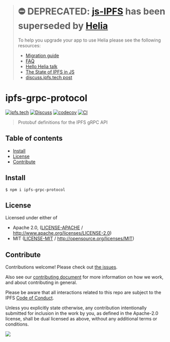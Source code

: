 > # ⛔️ DEPRECATED: [js-IPFS](https://github.com/ipfs/js-ipfs) has been superseded by [Helia](https://github.com/ipfs/helia) <!-- omit in toc -->
>
> To help you upgrade your app to use Helia please see the following resources:
>
>  - [Migration guide](https://github.com/ipfs/helia/wiki/%F0%9F%9A%9B-Migrating-from-js-IPFS)
>  - [FAQ](https://github.com/ipfs/helia/wiki/%E2%9D%93-FAQ)
>  - [Hello Helia talk](https://www.youtube.com/watch?v=T_FlhkLSgH8)
>  - [The State of IPFS in JS](https://blog.ipfs.tech/state-of-ipfs-in-js/)
>  - [discuss.ipfs.tech post](..)

# ipfs-grpc-protocol <!-- omit in toc -->

[![ipfs.tech](https://img.shields.io/badge/project-IPFS-blue.svg?style=flat-square)](https://ipfs.tech)
[![Discuss](https://img.shields.io/discourse/https/discuss.ipfs.tech/posts.svg?style=flat-square)](https://discuss.ipfs.tech)
[![codecov](https://img.shields.io/codecov/c/github/ipfs/js-ipfs.svg?style=flat-square)](https://codecov.io/gh/ipfs/js-ipfs)
[![CI](https://img.shields.io/github/actions/workflow/status/ipfs/js-ipfs/test.yml?branch=master\&style=flat-square)](https://github.com/ipfs/js-ipfs/actions/workflows/test.yml?query=branch%3Amaster)

> Protobuf definitions for the IPFS gRPC API

## Table of contents <!-- omit in toc -->

- [Install](#install)
- [License](#license)
- [Contribute](#contribute)

## Install

```console
$ npm i ipfs-grpc-protocol
```

## License

Licensed under either of

- Apache 2.0, ([LICENSE-APACHE](LICENSE-APACHE) / <http://www.apache.org/licenses/LICENSE-2.0>)
- MIT ([LICENSE-MIT](LICENSE-MIT) / <http://opensource.org/licenses/MIT>)

## Contribute

Contributions welcome! Please check out [the issues](https://github.com/ipfs/js-ipfs/issues).

Also see our [contributing document](https://github.com/ipfs/community/blob/master/CONTRIBUTING_JS.md) for more information on how we work, and about contributing in general.

Please be aware that all interactions related to this repo are subject to the IPFS [Code of Conduct](https://github.com/ipfs/community/blob/master/code-of-conduct.md).

Unless you explicitly state otherwise, any contribution intentionally submitted for inclusion in the work by you, as defined in the Apache-2.0 license, shall be dual licensed as above, without any additional terms or conditions.

[![](https://cdn.rawgit.com/jbenet/contribute-ipfs-gif/master/img/contribute.gif)](https://github.com/ipfs/community/blob/master/CONTRIBUTING.md)
